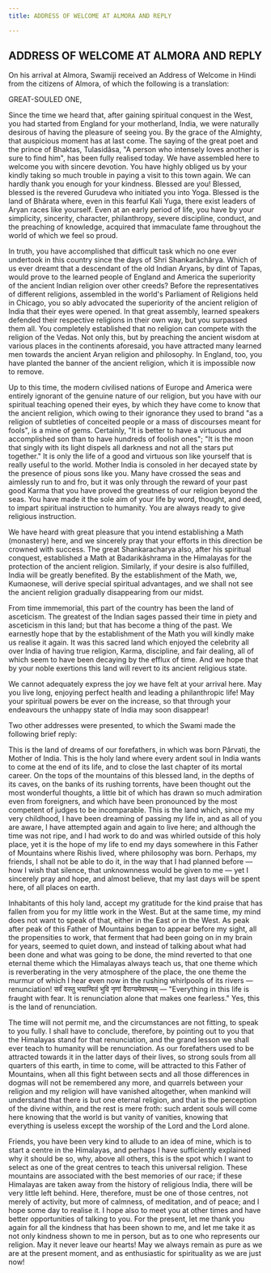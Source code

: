 ```yaml
---
title: ADDRESS OF WELCOME AT ALMORA AND REPLY

---
```





  

## ADDRESS OF WELCOME AT ALMORA AND REPLY

On his arrival at Almora, Swamiji received an Address of Welcome in
Hindi from the citizens of Almora, of which the following is a
translation:

GREAT-SOULED ONE,

Since the time we heard that, after gaining spiritual conquest in the
West, you had started from England for your motherland, India, we were
naturally desirous of having the pleasure of seeing you. By the grace of
the Almighty, that auspicious moment has at last come. The saying of the
great poet and the prince of Bhaktas, Tulasidâsa, "A person who
intensely loves another is sure to find him", has been fully realised
today. We have assembled here to welcome you with sincere devotion. You
have highly obliged us by your kindly taking so much trouble in paying a
visit to this town again. We can hardly thank you enough for your
kindness. Blessed are you! Blessed, blessed is the revered Gurudeva who
initiated you into Yoga. Blessed is the land of Bhârata where, even in
this fearful Kali Yuga, there exist leaders of Aryan races like
yourself. Even at an early period of life, you have by your simplicity,
sincerity, character, philanthropy, severe discipline, conduct, and the
preaching of knowledge, acquired that immaculate fame throughout the
world of which we feel so proud.

In truth, you have accomplished that difficult task which no one ever
undertook in this country since the days of Shri Shankarâchârya. Which
of us ever dreamt that a descendant of the old Indian Aryans, by dint of
Tapas, would prove to the learned people of England and America the
superiority of the ancient Indian religion over other creeds? Before the
representatives of different religions, assembled in the world's
Parliament of Religions held in Chicago, you so ably advocated the
superiority of the ancient religion of India that their eyes were
opened. In that great assembly, learned speakers defended their
respective religions in their own way, but you surpassed them all. You
completely established that no religion can compete with the religion of
the Vedas. Not only this, but by preaching the ancient wisdom at various
places in the continents aforesaid, you have attracted many learned men
towards the ancient Aryan religion and philosophy. In England, too, you
have planted the banner of the ancient religion, which it is impossible
now to remove.

Up to this time, the modern civilised nations of Europe and America were
entirely ignorant of the genuine nature of our religion, but you have
with our spiritual teaching opened their eyes, by which they have come
to know that the ancient religion, which owing to their ignorance they
used to brand "as a religion of subtleties of conceited people or a mass
of discourses meant for fools", is a mine of gems. Certainly, "It is
better to have a virtuous and accomplished son than to have hundreds of
foolish ones"; "It is the moon that singly with its light dispels all
darkness and not all the stars put together." It is only the life of a
good and virtuous son like yourself that is really useful to the world.
Mother India is consoled in her decayed state by the presence of pious
sons like you. Many have crossed the seas and aimlessly run to and fro,
but it was only through the reward of your past good Karma that you have
proved the greatness of our religion beyond the seas. You have made it
the sole aim of your life by word, thought, and deed, to impart
spiritual instruction to humanity. You are always ready to give
religious instruction.

We have heard with great pleasure that you intend establishing a Math
(monastery) here, and we sincerely pray that your efforts in this
direction be crowned with success. The great Shankaracharya also, after
his spiritual conquest, established a Math at Badarikâshrama in the
Himalayas for the protection of the ancient religion. Similarly, if your
desire is also fulfilled, India will be greatly benefited. By the
establishment of the Math, we, Kumaonese, will derive special spiritual
advantages, and we shall not see the ancient religion gradually
disappearing from our midst.

From time immemorial, this part of the country has been the land of
asceticism. The greatest of the Indian sages passed their time in piety
and asceticism in this land; but that has become a thing of the past. We
earnestly hope that by the establishment of the Math you will kindly
make us realise it again. It was this sacred land which enjoyed the
celebrity all over India of having true religion, Karma, discipline, and
fair dealing, all of which seem to have been decaying by the efflux of
time. And we hope that by your noble exertions this land will revert to
its ancient religious state.

We cannot adequately express the joy we have felt at your arrival here.
May you live long, enjoying perfect health and leading a philanthropic
life! May your spiritual powers be ever on the increase, so that through
your endeavours the unhappy state of India may soon disappear!

Two other addresses were presented, to which the Swami made the
following brief reply:

This is the land of dreams of our forefathers, in which was born
Pârvati, the Mother of India. This is the holy land where every ardent
soul in India wants to come at the end of its life, and to close the
last chapter of its mortal career. On the tops of the mountains of this
blessed land, in the depths of its caves, on the banks of its rushing
torrents, have been thought out the most wonderful thoughts, a little
bit of which has drawn so much admiration even from foreigners, and
which have been pronounced by the most competent of judges to be
incomparable. This is the land which, since my very childhood, I have
been dreaming of passing my life in, and as all of you are aware, I have
attempted again and again to live here; and although the time was not
ripe, and I had work to do and was whirled outside of this holy place,
yet it is the hope of my life to end my days somewhere in this Father of
Mountains where Rishis lived, where philosophy was born. Perhaps, my
friends, I shall not be able to do it, in the way that I had planned
before — how I wish that silence, that unknownness would be given to me
— yet I sincerely pray and hope, and almost believe, that my last days
will be spent here, of all places on earth.

Inhabitants of this holy land, accept my gratitude for the kind praise
that has fallen from you for my little work in the West. But at the same
time, my mind does not want to speak of that, either in the East or in
the West. As peak after peak of this Father of Mountains began to appear
before my sight, all the propensities to work, that ferment that had
been going on in my brain for years, seemed to quiet down, and instead
of talking about what had been done and what was going to be done, the
mind reverted to that one eternal theme which the Himalayas always teach
us, that one theme which is reverberating in the very atmosphere of the
place, the one theme the murmur of which I hear even now in the rushing
whirl­pools of its rivers — renunciation! सर्वं वस्तु भयान्वितं भुवि
नृणां वैराग्यमेवाभयम् — "Everything in this life is fraught with fear.
It is renunciation alone that makes one fearless." Yes, this is the land
of renunciation.

The time will not permit me, and the circumstances are not fitting, to
speak to you fully. I shall have to conclude, therefore, by pointing out
to you that the Himalayas stand for that renunciation, and the grand
lesson we shall ever teach to humanity will be renunciation. As our
forefathers used to be attracted towards it in the latter days of their
lives, so strong souls from all quarters of this earth, in time to come,
will be attracted to this Father of Mountains, when all this fight
between sects and all those differences in dogmas will not be remembered
any more, and quarrels between your religion and my religion will have
vanished altogether, when mankind will understand that there is but one
eternal religion, and that is the perception of the divine within, and
the rest is mere froth: such ardent souls will come here knowing that
the world is but vanity of vanities, knowing that everything is useless
except the worship of the Lord and the Lord alone.

Friends, you have been very kind to allude to an idea of mine, which is
to start a centre in the Himalayas, and perhaps I have sufficiently
explained why it should be so, why, above all others, this is the spot
which I want to select as one of the great centres to teach this
universal religion. These mountains are associated with the best
memories of our race; if these Himalayas are taken away from the history
of religious India, there will be very little left behind. Here,
therefore, must be one of those centres, not merely of activity, but
more of calmness, of meditation, and of peace; and I hope some day to
realise it. I hope also to meet you at other times and have better
opportunities of talking to you. For the present, let me thank you again
for all the kindness that has been shown to me, and let me take it as
not only kindness shown to me in person, but as to one who represents
our religion. May it never leave our hearts! May we always remain as
pure as we are at the present moment, and as enthusiastic for
spirituality as we are just now!


